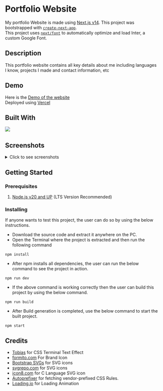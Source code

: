 # Portfolio Website

My portfolio Website is made using [Next.js v14](https://nextjs.org/). This project was bootstrapped with [`create-next-app`](https://github.com/vercel/next.js/tree/canary/packages/create-next-app).
<br>
This project uses [`next/font`](https://nextjs.org/docs/basic-features/font-optimization) to automatically optimize and load Inter, a custom Google Font.

## Description

This portfolio website contains all key details about me including languages I know, projects I made and contact information, etc

## Demo

Here is the [Demo of the website](https://vikalpg.in/)
<br>
Deployed using [Vercel](https://vercel.com/)

## Built With 
<img src="https://img.shields.io/badge/Next-black?style=for-the-badge&logo=next.js&logoColor=white" />

## Screenshots

<details>
  <summary>Click to see screenshots</summary>
  <br>
  Desktop Version
  <br>
  <img src='/public/assets/imgs/home-desktop.png'></img>
  <img src='/public/assets/imgs/desktop-about.png'></img>
  <br>
  Mobile version
  <br>
  <img src='/public/assets/imgs/mobile-home.jpg'></img>
  <img src='/public/assets/imgs/mobile-tools.jpg'></img>
  <img src='/public/assets/imgs/mobile-navbar.jpg'></img>
</details>

## Getting Started

### Prerequisites

1. [Node.js v20 and UP](https://nodejs.org/en/) (LTS Version Recommended)

### Installing

If anyone wants to test this project, the user can do so by using the below instructions.

- Download the source code and extract it anywhere on the PC.
- Open the Terminal where the project is extracted and then run the following command

```
npm install
```

- After npm installs all dependencies, the user can run the below command to see the project in action.

```
npm run dev
```

- If the above command is working correctly then the user can build this project by using the below command.

```
npm run build
```

- After Build generation is completed, use the below command to start the built project.

```
npm start
```

## Credits

- [Tobias](https://www.sliderrevolution.com/resources/css-text-animation/) for CSS Terminal Text Effect
- [formito.com](https://formito.com/tools/favicon) For Brand Icon
- [Bootstrap SVGs](https://icons.getbootstrap.com/) for SVG icons
- [svgrepo.com](https://www.svgrepo.com/svg/) for SVG icons
- [icon8.com](https://icons8.com/icon/40670/c-programming) for C Language SVG icon
- [Autoprefixer](https://autoprefixer.github.io/) for fetching vendor-prefixed CSS Rules.
- [Loading.io](https://loading.io/css/) for Loading Animation
